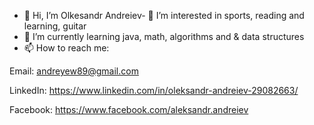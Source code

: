 - 👋 Hi, I’m Olkesandr Andreiev- 
👀 I’m interested in sports, reading and learning, guitar
- 🌱 I’m currently learning java, math, algorithms and & data structures
- 📫 How to reach me:

Email: andreyew89@gmail.com

LinkedIn: https://www.linkedin.com/in/oleksandr-andreiev-29082663/

Facebook: https://www.facebook.com/aleksandr.andreiev

<!---
AlexAndreiev/AlexAndreiev is a ✨ special ✨ repository because its `README.md` (this file) appears on your GitHub profile.
You can click the Preview link to take a look at your changes.
--->
